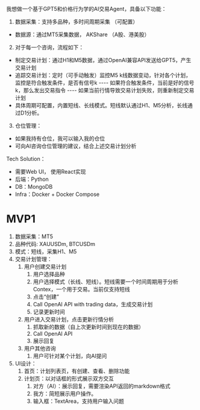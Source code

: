 我想做一个基于GPT5和价格行为学的AI交易Agent，具备以下功能：
1. 数据采集：支持多品种，多时间周期采集 （可配置）
- 数据源：通过MT5采集数据， AKShare （A股、港美股）
2. 对于每一个咨询，流程如下：
- 制定交易计划：通过H1和M5数据，通过OpenAI兼容API发送给GPT5，产生交易计划
- 追踪交易计划：定时（可手动触发）监控M5 k线数据变动，针对各个计划，监控是符合触发条件，是否有信号k
---- 如果符合触发条件，当前是好的信号k，那么发出交易指令
---- 如果当前行情导致交易计划失败，则重新制定交易计划
- 具体周期可配置，内置短线、长线模式。短线默认通过H1、M5分析，长线通过D1分析。
3. 仓位管理：
- 如果我持有仓位，我可以输入我的仓位
- 可向AI咨询仓位管理的建议，结合上述交易计划分析

Tech Solution：
- 需要Web UI， 使用React实现
- 后端：Python
- DB：MongoDB
- Infra：Docker + Docker Compose

# MVP1

1. 数据采集：MT5
2. 品种代码: XAUUSDm, BTCUSDm
3. 模式：短线，采集H1、M5
4. 交易计划管理：
   1. 用户创建交易计划
      1. 用户选择品种
      2. 用户选择模式（长线、短线）。短线需要一个时间周期用于分析Contex，一个用于交易。当前仅支持短线
      3. 点击“创建”
      4. Call OpenAI API with trading data，生成交易计划
      5. 记录更新时间
   2. 用户进入交易计划，点击更新行情分析
      1. 抓取新的数据（自上次更新时间到现在的数据）
      2. Call OpenAI API
      3. 展示回复
   3. 用户其他咨询
      1. 用户可针对某个计划，向AI提问
5. UI设计：
   1. 首页：计划列表页，有创建、查看、删除功能
   2. 计划页：以对话框的形式展示双方交互
      1. 对方（AI）：展示回复，需要渲染API返回的markdown格式
      2. 我方：简短展示用户操作。
      3. 输入框：TextArea，支持用户输入问题